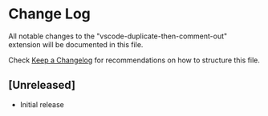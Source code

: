 # Change Log

All notable changes to the "vscode-duplicate-then-comment-out" extension will be documented in this file.

Check [Keep a Changelog](http://keepachangelog.com/) for recommendations on how to structure this file.

## [Unreleased]

- Initial release